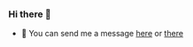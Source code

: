 ### Hi there 👋
- 💬 You can send me a message [here](https://bit.ly/3043HuX) or [there](https://discord.gg/r32gPVfKWn)

